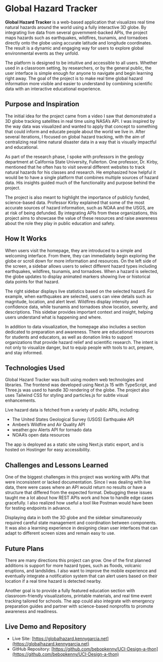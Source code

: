 # Global Hazard Tracker

**Global Hazard Tracker** is a web-based application that visualizes real time natural hazards around the world using a fully interactive 3D globe. By integrating live data from several government-backed APIs, the project maps hazards such as earthquakes, wildfires, tsunamis, and tornadoes directly onto the globe using accurate latitude and longitude coordinates. The result is a dynamic and engaging way for users to explore global environmental events as they unfold.

The platform is designed to be intuitive and accessible to all users. Whether used in a classroom setting, by researchers, or by the general public, the user interface is simple enough for anyone to navigate and begin learning right away. The goal of the project is to make real time global hazard information more visible and easier to understand by combining scientific data with an interactive educational experience.

## Purpose and Inspiration

The initial idea for the project came from a video I saw that demonstrated a 3D globe tracking satellites in real time using NASA’s API. I was inspired by the way data was visualized and wanted to apply that concept to something that could inform and educate people about the world we live in. After several iterations, I focused on global hazard tracking, with the aim of centralizing real time natural disaster data in a way that is visually impactful and educational.

As part of the research phase, I spoke with professors in the geology department at California State University, Fullerton. One professor, Dr. Kirby, mentioned that he often has to visit several different websites to track natural hazards for his classes and research. He emphasized how helpful it would be to have a single platform that combines multiple sources of hazard data. His insights guided much of the functionality and purpose behind the project.

The project is also meant to highlight the importance of publicly funded, science-based data. Professor Kirby explained that some of the most accurate sources of hazard information, such as NOAA and the USGS, are at risk of being defunded. By integrating APIs from these organizations, this project aims to showcase the value of these resources and raise awareness about the role they play in public education and safety.

## How It Works

When users visit the homepage, they are introduced to a simple and welcoming interface. From there, they can immediately begin exploring the globe or scroll down for more information and resources. On the left side of the screen, a sidebar allows users to select different hazard types including earthquakes, wildfires, tsunamis, and tornadoes. When a hazard is selected, the globe updates to display animated markers showing live or historical data points for that hazard.

The right sidebar displays live statistics based on the selected hazard. For example, when earthquakes are selected, users can view details such as magnitude, location, and alert level. Wildfires display intensity and confidence data, while tsunamis and tornadoes show location, severity, and descriptions. This sidebar provides important context and insight, helping users understand what is happening and where.

In addition to data visualization, the homepage also includes a section dedicated to preparation and awareness. There are educational resources for students and educators, as well as donation links to support organizations that provide hazard relief and scientific research. The intent is not only to visualize danger, but to equip people with tools to act, prepare, and stay informed.

## Technologies Used

Global Hazard Tracker was built using modern web technologies and libraries. The frontend was developed using Next.js 15 with TypeScript, and Three.js was used to handle 3D rendering of the globe. The project also uses Tailwind CSS for styling and particles.js for subtle visual enhancements.

Live hazard data is fetched from a variety of public APIs, including:

- The United States Geological Survey (USGS) Earthquake API
- Ambee’s Wildfire and Air Quality API
- weather.gov Alerts API for tornado data
- NOAA’s open data resources

The app is deployed as a static site using Next.js static export, and is hosted on Hostinger for easy accessibility.

## Challenges and Lessons Learned

One of the biggest challenges in this project was working with APIs that were inconsistent or lacked documentation. Since I was dealing with live data, there were cases where an API would return no results or have a structure that differed from the expected format. Debugging these issues taught me a lot about how REST APIs work and how to handle edge cases gracefully. I also realized how useful a tool like Postman would have been for testing endpoints in advance.

Displaying data in both the 3D globe and the sidebar simultaneously required careful state management and coordination between components. It was also a learning experience in designing clean user interfaces that can adapt to different screen sizes and remain easy to use.

## Future Plans

There are many directions this project can grow. One of the first planned additions is support for more hazard types, such as floods, volcanic eruptions, and landslides. I also want to improve the mobile experience and eventually integrate a notification system that can alert users based on their location if a real time hazard is detected nearby.

Another goal is to provide a fully featured education section with classroom-friendly visualizations, printable materials, and real time event tracking tailored for schools. The app could also integrate with emergency preparation guides and partner with science-based nonprofits to promote awareness and readiness.

## Live Demo and Repository

- Live Site: [https://globalhazard.kennygarcia.net](https://globalhazard.kennygarcia.net)  
- GitHub Repository: [https://github.com/bebopkenny/UCI-Design-a-thon](https://github.com/bebopkenny/UCI-Design-a-thon)

